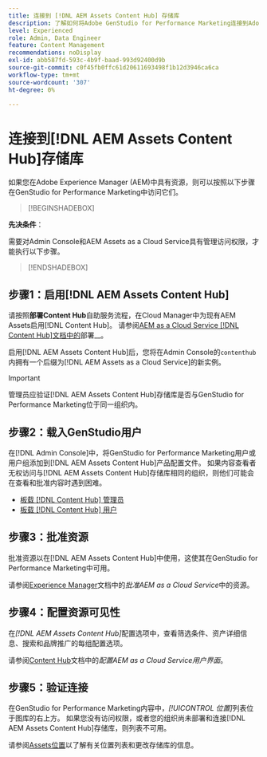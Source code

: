```yaml
---
title: 连接到 [!DNL AEM Assets Content Hub] 存储库
description: 了解如何将Adobe GenStudio for Performance Marketing连接到Adobe Experience Manager (AEM) [!DNL Content Hub] 存储库并利用现有的已批准内容。
level: Experienced
role: Admin, Data Engineer
feature: Content Management
recommendations: noDisplay
exl-id: abb587fd-593c-4b9f-baad-993d92400d9b
source-git-commit: c0f45fb0ffc61d20611693498f1b12d3946ca6ca
workflow-type: tm+mt
source-wordcount: '307'
ht-degree: 0%

---
```


# 连接到[!DNL AEM Assets Content Hub]存储库

如果您在Adobe Experience Manager (AEM)中具有资源，则可以按照以下步骤在GenStudio for Performance Marketing中访问它们。

>[!BEGINSHADEBOX]

**先决条件**：

需要对Admin Console和AEM Assets as a Cloud Service具有管理访问权限，才能执行以下步骤。

>[!ENDSHADEBOX]

## 步骤1：启用[!DNL AEM Assets Content Hub]

请按照&#x200B;**部署Content Hub**&#x200B;自助服务流程，在Cloud Manager中为现有AEM Assets启用[!DNL Content Hub]。 请参阅[AEM as a Cloud Service [!DNL Content Hub]文档中的](https://experienceleague.adobe.com/zh-hans/docs/experience-manager-cloud-service/content/assets/content-hub/deploy-content-hub)部署&#x200B;__。

启用[!DNL AEM Assets Content Hub]后，您将在Admin Console的`contenthub`内拥有一个后缀为[!DNL AEM Assets as a Cloud Service]的新实例。

>[!IMPORTANT]
>
>管理员应验证[!DNL AEM Assets Content Hub]存储库是否与GenStudio for Performance Marketing位于同一组织内。

## 步骤2：载入GenStudio用户

在[!DNL Admin Console]中，将GenStudio for Performance Marketing用户或用户组添加到[!DNL AEM Assets Content Hub]产品配置文件。 如果内容查看者无权访问与[!DNL AEM Assets Content Hub]存储库相同的组织，则他们可能会在查看和批准内容时遇到困难。

- [板载 [!DNL Content Hub] 管理员](https://experienceleague.adobe.com/en/docs/experience-manager-cloud-service/content/assets/content-hub/deploy-content-hub#onboard-content-hub-administrator)
- [板载 [!DNL Content Hub] 用户](https://experienceleague.adobe.com/en/docs/experience-manager-cloud-service/content/assets/content-hub/deploy-content-hub#onboard-content-hub-users)

## 步骤3：批准资源

批准资源以在[!DNL AEM Assets Content Hub]中使用，这使其在GenStudio for Performance Marketing中可用。

请参阅[Experience Manager](https://experienceleague.adobe.com/en/docs/experience-manager-cloud-service/content/assets/dynamicmedia/dynamic-media-open-apis/approve-assets)文档中的&#x200B;_批准AEM as a Cloud Service_&#x200B;中的资源。

## 步骤4：配置资源可见性

在&#x200B;_[!DNL AEM Assets Content Hub]_&#x200B;配置选项中，查看筛选条件、资产详细信息、搜索和品牌推广的每组配置选项。

请参阅[Content Hub](https://experienceleague.adobe.com/en/docs/experience-manager-cloud-service/content/assets/content-hub/configure-content-hub-ui-options)文档中的&#x200B;_配置AEM as a Cloud Service用户界面_。

## 步骤5：验证连接

在GenStudio for Performance Marketing内容中，_[!UICONTROL 位置]_&#x200B;列表位于图库的右上方。 如果您没有访问权限，或者您的组织尚未部署和连接[!DNL AEM Assets Content Hub]存储库，则列表不可用。

请参阅[Assets位置](manage-assets.md#assets-location)以了解有关位置列表和更改存储库的信息。
